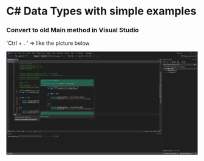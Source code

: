 # C# Data Types with simple examples

### Convert to old **Main** method in Visual Studio

'Ctrl + . ' => like the picture below

![image](./assets/media/convert_to_program_main_style.jpg)